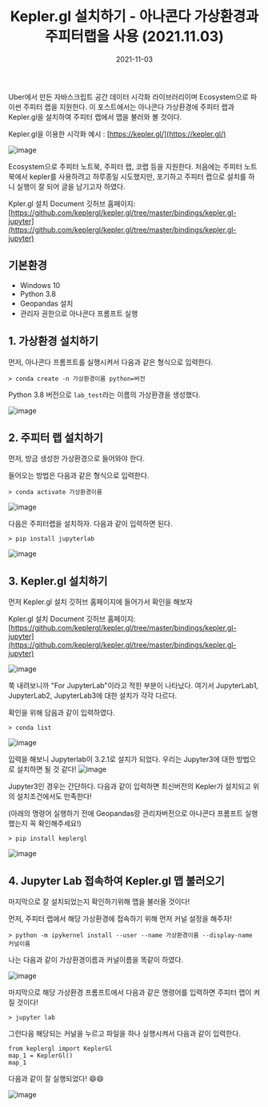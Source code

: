 ﻿---
title: "Kepler.gl 설치하기 - 아나콘다 가상환경과 주피터랩을 사용 (2021.11.03)"
excerpt: "Uber에서 만든 자바스크립트 공간 데이터 시각화 라이브러리이며 Ecosystem으로 파이썬 주피터 랩을 지원한다. 이 포스트에서는 아나콘다 가상환경에 주피터 랩과 Kepler.gl을 설치하여 주피터 랩에서 맵을 불러와 볼 것이다."

categories:
  - Blog
tags:
  - [Blog, jekyll, Github, Git]

toc: true
toc_sticky: true

date: 2021-11-03
last_modified_at: 2021-11-03
---

Uber에서 만든 자바스크립트 공간 데이터 시각화 라이브러리이며 Ecosystem으로 파이썬 주피터 랩을 지원한다. 이 포스트에서는 아나콘다 가상환경에 주피터 랩과 Kepler.gl을 설치하여 주피터 랩에서 맵을 불러와 볼 것이다.

Kepler.gl을 이용한 시각화 예시 : [https://kepler.gl/](https://kepler.gl/)

![image](https://user-images.githubusercontent.com/43924464/140012676-daa447c2-78d6-46c1-8386-c805c244cd2e.png)

Ecosystem으로 주피터 노트북, 주피터 랩, 코랩 등을 지원한다. 처음에는 주피터 노트북에서 kepler를 사용하려고 하루종일 시도했지만, 포기하고 주피터 랩으로 설치를 하니 실행이 잘 되어 글을 남기고자 하였다.

Kpler.gl 설치 Document 깃허브 홈페이지: [https://github.com/keplergl/kepler.gl/tree/master/bindings/kepler.gl-jupyter](https://github.com/keplergl/kepler.gl/tree/master/bindings/kepler.gl-jupyter)

## 기본환경

- Windows 10
- Python 3.8
- Geopandas 설치
- 관리자 권한으로 아나콘다 프롬프트 실행

## 1. 가상환경 설치하기

먼저, 아나콘다 프롬프트를 실행시켜서 다음과 같은 형식으로 입력한다.

    > conda create -n 가상환경이름 python=버전

Python 3.8 버전으로 `lab_test`라는 이름의 가상환경을 생성했다.

![image](https://user-images.githubusercontent.com/43924464/140015192-287cb3cf-67d6-48f4-b4c6-f71e31a5b939.png)

## 2. 주피터 랩 설치하기

먼저, 방금 생성한 가상환경으로 들어와야 한다.

들어오는 방법은 다음과 같은 형식으로 입력한다.

    > conda activate 가상환경이름

![image](https://user-images.githubusercontent.com/43924464/140014916-7a9890ad-d515-4667-ada3-9af4bcab40d8.png)

다음은 주피터랩을 설치하자. 다음과 같이 입력하면 된다.

    > pip install jupyterlab

![image](https://user-images.githubusercontent.com/43924464/140014799-9f322d4e-4690-4d95-875f-980b67374cd7.png)

## 3. Kepler.gl 설치하기

먼저 Kepler.gl 설치 깃허브 홈페이지에 들어가서 확인을 해보자

Kpler.gl 설치 Document 깃허브 홈페이지: [https://github.com/keplergl/kepler.gl/tree/master/bindings/kepler.gl-jupyter](https://github.com/keplergl/kepler.gl/tree/master/bindings/kepler.gl-jupyter)

![image](https://user-images.githubusercontent.com/43924464/140016155-69d904fd-4e51-4cbe-9e87-46cb1b3c6f08.png)

쭉 내려보니까 "For JupyterLab"이라고 적힌 부분이 나타났다. 여기서 JupyterLab1, JupyterLab2, JupyterLab3에 대한 설치가 각각 다르다.

확인을 위해 담음과 같이 입력하였다.

    > conda list

![image](https://user-images.githubusercontent.com/43924464/140016048-6198b690-6b83-441f-a200-b6bd535c6f85.png)

입력을 해보니 Jupyterlab이 3.2.1로 설치가 되었다. 우리는 Jupyter3에 대한 방법으로 설치하면 될 것 같다!
![image](https://user-images.githubusercontent.com/43924464/140016301-129ef85e-ead4-4679-9bfb-ca854a0e4957.png)

Jupyter3인 경우는 간단하다. 다음과 같이 입력하면 최신버전의 Kepler가 설치되고 위의 설치조건에서도 만족한다!

(아래의 명령어 실행하기 전에 Geopandas랑 관리자버전으로 아나콘다 프롬프트 실행했는지 꼭 확인해주세요!)

    > pip install keplergl

![image](https://user-images.githubusercontent.com/43924464/140016957-298bedf7-2d27-47ba-b650-d790e5c59e36.png)

## 4. Jupyter Lab 접속하여 Kepler.gl 맵 불러오기

마지막으로 잘 설치되었는지 확인하기위해 맵을 불러올 것이다!

먼저, 주피터 랩에서 해당 가상환경에 접속하기 위해 먼저 커널 설정을 해주자!

    > python -m ipykernel install --user --name 가상환경이름 --display-name 커널이름

나는 다음과 같이 가상환경이름과 커널이름을 똑같이 하였다.

![image](https://user-images.githubusercontent.com/43924464/140017815-ffdb7bf8-7c4e-4300-a02b-4ccad0fae1a6.png)

마지막으로 해당 가상환경 프롬프트에서 다음과 같은 명령어를 입력하면 주피터 랩이 켜질 것이다!

    > jupyter lab

그런다음 해당되는 커널을 누르고 파일을 하나 실행시켜서 다음과 같이 입력한다.

    from keplergl import KeplerGl
    map_1 = KeplerGl()
    map_1

다음과 같이 잘 실행되었다! 😄😄

![image](https://user-images.githubusercontent.com/43924464/140018038-fa0659e2-7a05-49fe-b3f8-f6b7b6b7e7d1.png)

